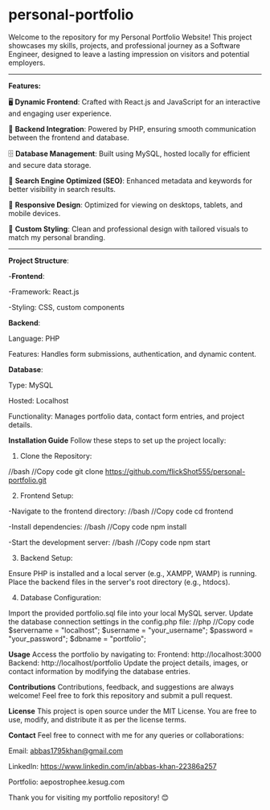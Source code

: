 # personal-portfolio
Welcome to the repository for my Personal Portfolio Website! This project showcases my skills, projects, and professional journey as a Software Engineer, designed to leave a lasting impression on visitors and potential employers.

________________________________________________________________________________________________________________________________________________________________________________

**Features:**

🖥️ **Dynamic Frontend**: Crafted with React.js and JavaScript for an interactive and engaging user experience.

🔗 **Backend Integration**: Powered by PHP, ensuring smooth communication between the frontend and database.

🗄️ **Database Management**: Built using MySQL, hosted locally for efficient and secure data storage.

🌟 **Search Engine Optimized (SEO)**: Enhanced metadata and keywords for better visibility in search results.

📱 **Responsive Design**: Optimized for viewing on desktops, tablets, and mobile devices.

🎨 **Custom Styling**: Clean and professional design with tailored visuals to match my personal branding.

________________________________________________________________________________________________________________________________________________________________________________


**Project Structure**:

-**Frontend**:

-Framework: React.js

-Styling: CSS, custom components

**Backend**:

Language: PHP

Features: Handles form submissions, authentication, and dynamic content.

**Database**:

Type: MySQL

Hosted: Localhost

Functionality: Manages portfolio data, contact form entries, and project details.

**Installation Guide**
Follow these steps to set up the project locally:

1) Clone the Repository:

//bash
//Copy code
git clone https://github.com/flickShot555/personal-portfolio.git


2) Frontend Setup:

-Navigate to the frontend directory:
//bash
//Copy code
cd frontend

-Install dependencies:
//bash
//Copy code
npm install

-Start the development server:
//bash
//Copy code
npm start

3) Backend Setup:

Ensure PHP is installed and a local server (e.g., XAMPP, WAMP) is running.
Place the backend files in the server's root directory (e.g., htdocs).

4) Database Configuration:

Import the provided portfolio.sql file into your local MySQL server.
Update the database connection settings in the config.php file:
//php
//Copy code
$servername = "localhost";
$username = "your_username";
$password = "your_password";
$dbname = "portfolio";

**Usage**
Access the portfolio by navigating to:
Frontend: http://localhost:3000
Backend: http://localhost/portfolio
Update the project details, images, or contact information by modifying the database entries.

**Contributions**
Contributions, feedback, and suggestions are always welcome! Feel free to fork this repository and submit a pull request.

**License**
This project is open source under the MIT License. You are free to use, modify, and distribute it as per the license terms.

**Contact**
Feel free to connect with me for any queries or collaborations:

Email: abbas1795khan@gmail.com

LinkedIn: https://www.linkedin.com/in/abbas-khan-22386a257

Portfolio: aepostrophee.kesug.com

Thank you for visiting my portfolio repository! 😊
